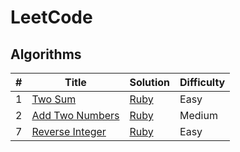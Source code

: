 # LeetCode

## Algorithms

| # | Title | Solution | Difficulty |
|---| ----- | -------- | ---------- |
|1|[Two Sum](https://leetcode.com/problems/two-sum/description/)| [Ruby](./algorithms/two_sum.rb)|Easy|
|2|[Add Two Numbers](https://leetcode.com/problems/add-two-numbers/description/)| [Ruby](./algorithms/add_two_numbers.rb)|Medium|
|7|[Reverse Integer](https://leetcode.com/problems/reverse-integer/description/)| [Ruby](./algorithms/reverse_integer.rb)|Easy|
